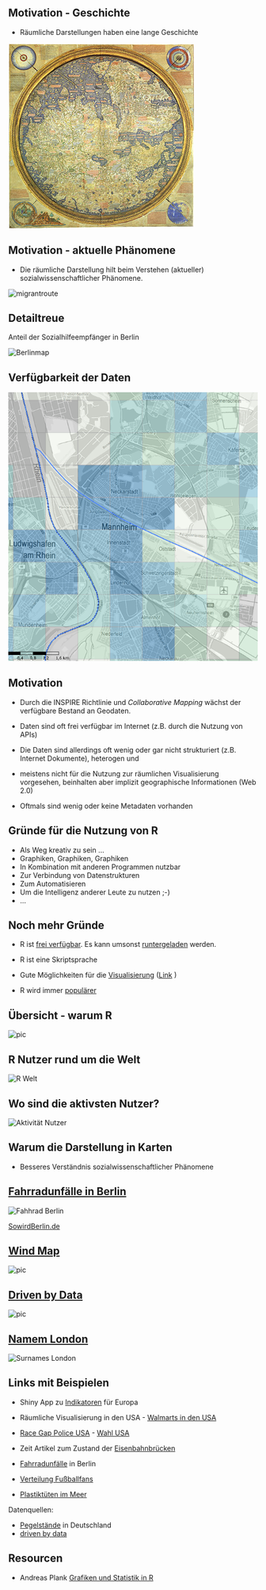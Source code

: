 Motivation - Geschichte
-----------------------

-   Räumliche Darstellungen haben eine lange Geschichte

![DiMauroMap](https://raw.githubusercontent.com/Japhilko/GeoData/master/data/figure/FraMauroDetailedMap.jpeg.jpg)

Motivation - aktuelle Phänomene
-------------------------------

-   Die räumliche Darstellung hilt beim Verstehen (aktueller)
    sozialwissenschaftlicher Phänomene.

![migrantroute](https://camo.githubusercontent.com/5cb1ec9daa4eac2f5ecfd2a6af1de67d8536bd2b/687474703a2f2f69636865662e626263692e636f2e756b2f6e6577732f3632342f63707370726f6470622f333246362f70726f64756374696f6e2f5f38353136343033315f6d696772616e745f6a6f75726e6579735f7475726b65795f746f5f6765726d616e795f3632342e706e67)

Detailtreue
-----------

Anteil der Sozialhilfeempfänger in Berlin

![Berlinmap](https://camo.githubusercontent.com/112bcb5d023a4bb5abfb4a3fedc8ec6f510fd4e0/687474703a2f2f7777772e74616765737370696567656c2e64652f696d616765732f736f7a69616c68696c6665656d706661656e6765722f313438373333362f352d666f726d617431312e6a7067)

Verfügbarkeit der Daten
-----------------------

![ZensusAtlas](https://raw.githubusercontent.com/Japhilko/GeoData/master/data/figure/Zensus_Mannheim2.png)

Motivation
----------

-   Durch die INSPIRE Richtlinie und *Collaborative Mapping* wächst der
    verfügbare Bestand an Geodaten.

-   Daten sind oft frei verfügbar im Internet (z.B. durch die Nutzung
    von APIs)
-   Die Daten sind allerdings oft wenig oder gar nicht strukturiert
    (z.B. Internet Dokumente), heterogen und
-   meistens nicht für die Nutzung zur räumlichen Visualisierung
    vorgesehen, beinhalten aber implizit geographische Informationen
    (Web 2.0)
-   Oftmals sind wenig oder keine Metadaten vorhanden

Gründe für die Nutzung von R
----------------------------

-   Als Weg kreativ zu sein ...
-   Graphiken, Graphiken, Graphiken
-   In Kombination mit anderen Programmen nutzbar
-   Zur Verbindung von Datenstrukturen
-   Zum Automatisieren
-   Um die Intelligenz anderer Leute zu nutzen ;-)
-   ...

Noch mehr Gründe
----------------

-   R ist [frei verfügbar](http://www.inside-r.org/why-use-r). Es kann
    umsonst [runtergeladen](http://mirrors.softliste.de/cran/) werden.

-   R ist eine Skriptsprache
-   Gute Möglichkeiten für die
    [Visualisierung](http://research.stowers-institute.org/efg/R/)
    ([Link](http://www.sr.bham.ac.uk/~ajrs/R/r-gallery.html) )

-   R wird immer
    [populärer](https://twitter.com/josiahjdavis/status/559778930476220418)

Übersicht - warum R
-------------------

![pic](http://d287f0h5fel5hu.cloudfront.net/blog/wp-content/uploads/2013/06/bar-learn-r-img11.png)

R Nutzer rund um die Welt
-------------------------

![R
Welt](http://revolution-computing.typepad.com/.a/6a010534b1db25970b0191035099d8970c-pi)

Wo sind die aktivsten Nutzer?
-----------------------------

![Aktivität
Nutzer](http://spatial.ly/wp-content/uploads/2013/06/r_activity.png)

Warum die Darstellung in Karten
-------------------------------

-   Besseres Verständnis sozialwissenschaftlicher Phänomene

[Fahrradunfälle in Berlin](http://michael-hoerz.de/maps/berlin-bike/)
---------------------------------------------------------------------

![Fahhrad
Berlin](https://asset0.torial.com/system/portfolio_item_images/production/2014/07/21/m5we1vmq6_preview_image_9678.jpg)

[SowirdBerlin.de](http://www.sowirdberlin.de/)

[Wind Map](http://hint.fm/wind/)
--------------------------------

![pic](http://www.flowjustflow.com/wp-content/gallery/hint-fm/high-res-3600.jpg)

[Driven by Data](www.driven-by-data.net/)
-----------------------------------------

![pic](http://driven-by-data.net/images/working-women-full.png)

[Namem London](http://names.mappinglondon.co.uk/)
-------------------------------------------------

![Surnames
London](http://mappinglondon.co.uk/wp-content/uploads/2011/11/surnames1.png)

Links mit Beispielen
--------------------

-   Shiny App zu
    [Indikatoren](https://japhilko.shinyapps.io/Choropleths/) für Europa

-   Räumliche Visualisierung in den USA - [Walmarts in den
    USA](https://rpubs.com/Radcliffe/walmart)
-   [Race Gap Police
    USA](http://www.nytimes.com/interactive/2014/09/03/us/the-race-gap-in-americas-police-departments.html?_r=0) -
    [Wahl USA](http://fivethirtyeight.com/)

-   Zeit Artikel zum Zustand der
    [Eisenbahnbrücken](http://detektor.fm/digital/datenjournalismus-interaktive-karte-zeigt-marode-deutsche-bahn-bruecken)

-   [Fahrradunfälle](http://michael-hoerz.de/maps/berlin-bike/) in
    Berlin

-   [Verteilung
    Fußballfans](http://interaktiv.morgenpost.de/beta-fussballkarte/#7/51.258/10.756)

-   [Plastiktüten im
    Meer](http://news.nationalgeographic.com/news/2014/07/140715-ocean-plastic-debris-trash-pacific-garbage-patch/)

Datenquellen:

-   [Pegelstände](https://www.pegelonline.wsv.de/gast/start) in
    Deutschland
-   [driven by data](http://driven-by-data.net/)

Resourcen
---------

-   Andreas Plank [Grafiken und Statistik in
    R](http://www.chironomidaeproject.com/fileadmin/downloads/Formeln_in_R.pdf)
